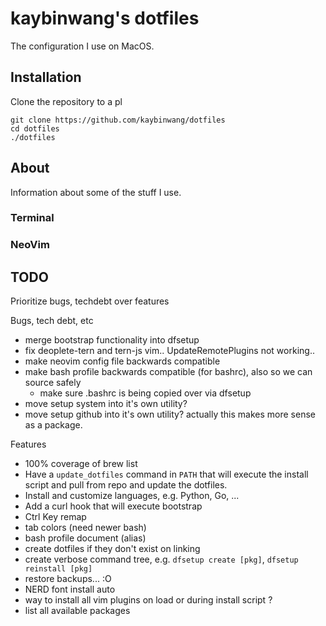 # kaybinwang's dotfiles
The configuration I use on MacOS.

## Installation
Clone the repository to a pl
```
git clone https://github.com/kaybinwang/dotfiles
cd dotfiles
./dotfiles
```

## About
Information about some of the stuff I use.

### Terminal

### NeoVim

## TODO
Prioritize bugs, techdebt over features

Bugs, tech debt, etc
- merge bootstrap functionality into dfsetup
- fix deoplete-tern and tern-js vim.. UpdateRemotePlugins not working..
- make neovim config file backwards compatible
- make bash profile backwards compatible (for bashrc), also so we can source safely
  - make sure .bashrc is being copied over via dfsetup
- move setup system into it's own utility? 
- move setup github into it's own utility? actually this makes more sense as a
  package.

Features
- 100% coverage of brew list
- Have a `update_dotfiles` command in `PATH` that will execute the install
  script and pull from repo and update the dotfiles.
- Install and customize languages, e.g. Python, Go, ...
- Add a curl hook that will execute bootstrap
- Ctrl Key remap
- tab colors (need newer bash)
- bash profile document (alias)
- create dotfiles if they don't exist on linking
- create verbose command tree, e.g. `dfsetup create [pkg]`, `dfsetup reinstall [pkg]`
- restore backups... :O
- NERD font install auto
- way to install all vim plugins on load or during install script ?
- list all available packages
